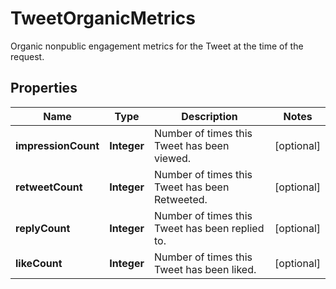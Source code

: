 

# TweetOrganicMetrics

Organic nonpublic engagement metrics for the Tweet at the time of the request.

## Properties

Name | Type | Description | Notes
------------ | ------------- | ------------- | -------------
**impressionCount** | **Integer** | Number of times this Tweet has been viewed. |  [optional]
**retweetCount** | **Integer** | Number of times this Tweet has been Retweeted. |  [optional]
**replyCount** | **Integer** | Number of times this Tweet has been replied to. |  [optional]
**likeCount** | **Integer** | Number of times this Tweet has been liked. |  [optional]




